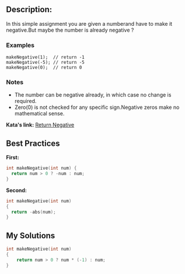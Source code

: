 ## Description:

In this simple assignment you are given a numberand have to make it negative.But maybe the number is already negative ?

### Examples

	makeNegative(1);  // return -1
	makeNegative(-5); // return -5
	makeNegative(0);  // return 0

### Notes

* The number can be negative already, in which case no change is required.
* Zero(0) is not checked for any specific sign.Negative zeros make no mathematical sense.

**Kata's link:** [Return Negative](https://www.codewars.com/kata/55685cd7ad70877c23000102/cpp)

## Best Practices

**First:**
```cpp
int makeNegative(int num) {
  return num > 0 ? -num : num;
}
```

**Second:**
```cpp
int makeNegative(int num)
{
  return -abs(num);
}
```

## My Solutions
```cpp
int makeNegative(int num)
{
	return num > 0 ? num * (-1) : num;
}
```